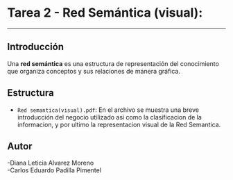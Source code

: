 # Tarea 2 - Red Semántica (visual): 
---
## Introducción

Una **red semántica** es una estructura de representación del conocimiento que organiza conceptos y sus relaciones de manera gráfica. 

## Estructura

- `Red semantica(visual).pdf`: En el archivo se muestra una breve introducción del negocio utilizado asi como la clasificacion de la informacion, y por ultimo la representacion visual de la Red Semantica.

## Autor
-Diana Leticia Alvarez Moreno <br>
-Carlos Eduardo Padilla Pimentel


 
